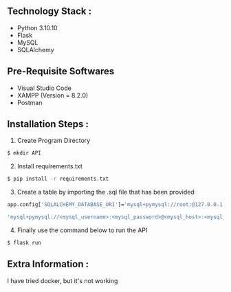 ## Technology Stack :

- Python 3.10.10
- Flask
- MySQL
- SQLAlchemy

## Pre-Requisite Softwares

- Visual Studio Code
- XAMPP (Version = 8.2.0)
- Postman

## Installation Steps :

1. Create Program Directory

```bash
$ mkdir API
```

2. Install requirements.txt

```bash
$ pip install -r requirements.txt
```

3. Create a table by importing the .sql file that has been provided

```bash
app.config['SQLALCHEMY_DATABASE_URI']='mysql+pymysql://root:@127.0.0.1:3306/store'
```

```bash
'mysql+pymysql://<mysql_username>:<mysql_password>@<mysql_host>:<mysql_port>/<mysql_db>
```

4. Finally use the command below to run the API

```bash
$ flask run
```
## Extra Information :
I have tried docker, but it's not working
